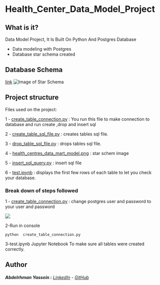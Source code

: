 # Health_Center_Data_Model_Project

## What is it?

Data Model Project, It Is Built On Python And Postgres Database

  - Data modeling with Postgres
  - Database star schema created

## Database Schema

[link](http://www.databaseanswers.org/data_models/health_centres/health_centres_data_mart.htm)
![Image of Star Schema](http://www.databaseanswers.org/data_models/health_centres/images/health_centres_data_mart_model.gif) 


 ## Project structure

Files used on the project:

1 - [create_table_connection.py](https://github.com/Abdelrhman-Yassein/Health_Center_Data_Model_Project/blob/master/create_table_connection.py) : You run this file to make connection to database and run create ,drop and insert sql

2 - [create_table_sql_file.py](https://github.com/Abdelrhman-Yassein/Health_Center_Data_Model_Project/blob/master/create_table_sql_file.py) : creates tables sql file.

3 - [drop_table_sql_file.py](https://github.com/Abdelrhman-Yassein/Health_Center_Data_Model_Project/blob/master/drop_table_sql_file.py) : drops tables sql file.

4 - [health_centres_data_mart_model.png](https://github.com/Abdelrhman-Yassein/Health_Center_Data_Model_Project/blob/master/health_centres_data_mart_model.png) : star schem image

5 - [insert_sql_query.py](https://github.com/Abdelrhman-Yassein/Health_Center_Data_Model_Project/blob/master/insert_sql_query.py) : insert sql file

6 - [test.ipynb](https://github.com/Abdelrhman-Yassein/Health_Center_Data_Model_Project/blob/master/test.ipynb) : displays the first few rows of each table to let you check your database.

### Break down of steps followed

1 - [create_table_connection.py](https://github.com/Abdelrhman-Yassein/Health_Center_Data_Model_Project/blob/master/create_table_connection.py) : change postgres user and password to your user and password

![](https://github.com/Abdelrhman-Yassein/Health_Center_Data_Model_Project/blob/master/Capture.PNG)

2-Run in console

```
python  create_table_connection.py
```

3-test.ipynb Jupyter Notebook To make sure all tables were created correctly.



## Author

######  **Abdelrhman Yassein  :**  [LinkedIn](https://www.linkedin.com/in/abdelrhman-yassein-582563134/) - [GitHub](https://github.com/Abdelrhman-Yassein?tab=repositories)
